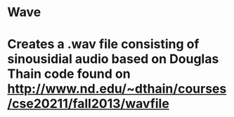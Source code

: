 # Wave
# Creates a .wav file consisting of sinousidial audio based on Douglas Thain code found on http://www.nd.edu/~dthain/courses/cse20211/fall2013/wavfile